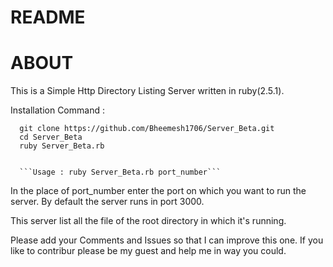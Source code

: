 # README

# ABOUT


This is a Simple Http Directory Listing Server written in ruby(2.5.1).

Installation Command :

```
  git clone https://github.com/Bheemesh1706/Server_Beta.git
  cd Server_Beta
  ruby Server_Beta.rb 
  
```

      ```Usage : ruby Server_Beta.rb port_number```
      

In the place of port_number enter the port on which you want to run the server. By default the server runs in port 3000.

This server list all the file of the root directory in which it's running.

Please add your Comments and Issues so that I can improve this one. If you like to contribur please be my guest and help me in way you could.

